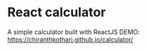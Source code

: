# React calculator
A simple calculator built with ReactJS
DEMO: https://chiranthkothari.github.io/calculator/
